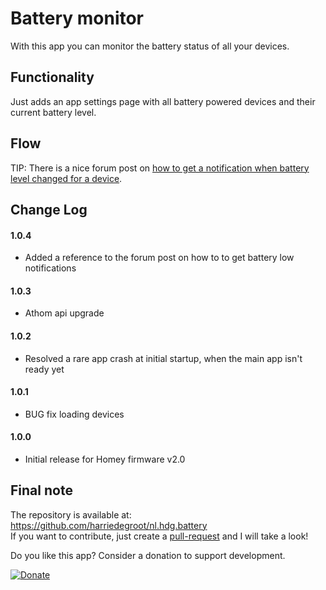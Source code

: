 # Battery monitor  
  
With this app you can monitor the battery status of all your devices.  
  
## Functionality  
  
Just adds an app settings page with all battery powered devices and their current battery level.  
  
## Flow  
  
TIP: There is a nice forum post on [how to get a notification when battery level changed for a device](https://community.athom.com/t/get-a-notification-on-your-phone-on-battery-level-change).    
  
## Change Log  
  
#### 1.0.4  
- Added a reference to the forum post on how to to get battery low notifications

#### 1.0.3  
- Athom api upgrade
  
#### 1.0.2  
- Resolved a rare app crash at initial startup, when the main app isn't ready yet  
  
#### 1.0.1  
- BUG fix loading devices  
  
#### 1.0.0
- Initial release for Homey firmware v2.0
  
## Final note ##
The repository is available at: https://github.com/harriedegroot/nl.hdg.battery  
If you want to contribute, just create a [pull-request](https://help.github.com/articles/about-pull-requests/) and I will take a look!

Do you like this app? Consider a donation to support development.
 
[![Donate][pp-donate-image]][pp-donate-link]

[pp-donate-link]: https://www.paypal.me/harriedegroot
[pp-donate-image]: https://img.shields.io/badge/Donate-PayPal-green.svg
